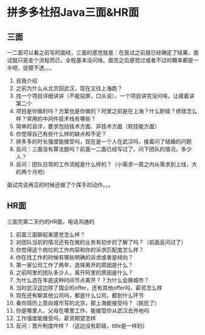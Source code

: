 # 拼多多社招Java三面&HR面

## 三面

一二面可以看之前写的面经，三面的感觉就是：在面试之前就已经确定了结果，面试就只是走个流程而已，全程基本没问啥。面完之后感觉过或者不过的概率都是一半吧，捉摸不透。。。

1. 自我介绍
2. 之前为什么从北京回武汉，现在又往上海跑？
3. 找一个项目详细讲讲（不能投屏，口头说），一个项目讲完没问啥，让接着讲第二个
4. 项目是你做的吗？方案也是你做的？阿里之前是在上海？什么职级？绩效怎么样？常用的中间件技术栈有哪些？
5. 简单的自评，要求包括技术方面、非技术方面（软技能方面）
6. 你觉得自己有些什么样的缺点和不足？
7. 拼多多的时长强度能接受吗，现在是一个人在武汉吗，接着问了结婚的问题
8. 反问：三面没有算法题吗？前面一二面已经写过了。问下团队的情况，多少人？
9. 反问：团队日常的工作流程是什么样的？（小需求一周之内从需求到上线，大的两个月吧）

面试完说再见的时候还做了个挥手的动作。。。

## HR面

三面完第二天约的HR面，电话沟通的

1. 前面三面聊起来感觉怎么样？
2. 对团队当前的情况还有在做的业务有初步的了解了吗？（前面反问过了）
3. 你觉得这个岗位的工作内容和你的诉求匹配度怎么样？
4. 你在找工作的时候有哪些明确的诉求或者是倾向？
5. 第一家公司工作了两年，选择离开的原因是什么？
6. 之前阿里的团队多少人，离开阿里的原因是什么？
7. 为什么选在年底这种时间节点离开？？为什么会换城市？
8. 当时武汉这边除了国企的offer，还有其他offer吗，薪资怎么样
9. 现在还有聊其他公司吗，都是什么公司，都到什么环节
10. 看你简历上意向城市写的北京，那上海能接受吗？（尴尬了）
11. 你是哪里人，父母在哪里工作，能接受你从武汉去外地吗
12. 工作强度能接受吗，薪资期望怎样
13. 反问：晋升制度咋样？（这边没有职级，title是一样的）